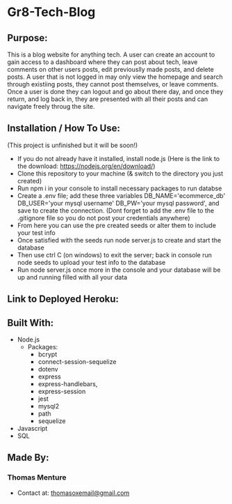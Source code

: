 # Gr8-Tech-Blog

## Purpose:
This is a blog website for anything tech. A user can create an account to gain access to a dashboard where they can post about tech,
leave comments on other users posts, edit previouslly made posts, and delete posts. A user that is not logged in may only view the homepage 
and search through existiing posts, they cannot post themselves, or leave comments. Once a user is done they can logout and go about there day,
and once they return, and log back in, they are presented with all their posts and can navigate freely throug the site.

## Installation / How To Use:
(This project is unfinished but it will be soon!)
* If you do not already have it installed, install node.js (Here is the link to the download: https://nodejs.org/en/download/)
* Clone this repository to your machine (& switch to the directory you just created)
* Run npm i in your console to install necessary packages to run databse
* Create a .env file; add these three variables DB_NAME='ecommerce_db' DB_USER='your mysql username' DB_PW='your mysql password', 
    and save to create the connection. (Dont forget to add the .env file to the .gitignore file so you do not post your credentials anywhere)
* From here you can use the pre created seeds or alter them to include your test info
* Once satisfied with the seeds run node server.js to create and start the database
* Then use ctrl C (on windows) to exit the server; back in console run node seeds to upload your test info to the database
* Run node server.js once more in the console and your database will be up and running filled with all your data

## Link to Deployed Heroku:


## Built With:
* Node.js
    - Packages:
        - bcrypt
        - connect-session-sequelize
        - dotenv
        - express
        - express-handlebars,
        - express-session
        - jest
        - mysql2
        - path
        - sequelize
* Javascript
* SQL

## Made By:
### Thomas Menture
- Contact at: thomasoxemail@gmail.com
